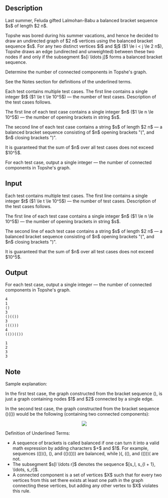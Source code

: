 ## Description

<div><p>Last summer, Feluda gifted Lalmohan-Babu a <span class="tex-font-style-bf">balanced</span> bracket sequence $s$ of length $2 n$.</p><p>Topshe was bored during his summer vacations, and hence he decided to draw an undirected graph of $2 n$ vertices using the <span class="tex-font-style-underline">balanced bracket sequence</span> $s$. For any two distinct vertices $i$ and $j$ ($1 \le i &lt; j \le 2 n$), Topshe draws an edge (undirected and unweighted) between these two nodes if and only if the <span class="tex-font-style-underline">subsegment</span> $s[i \ldots j]$ forms a balanced bracket sequence.</p><p>Determine the number of <span class="tex-font-style-underline">connected components</span> in Topshe's graph.</p><p>See the Notes section for definitions of the underlined terms.</p></div><div class="input-specification"><p>Each test contains multiple test cases. The first line contains a single integer $t$ ($1 \le t \le 10^5$) — the number of test cases. Description of the test cases follows.</p><p>The first line of each test case contains a single integer $n$ ($1 \le n \le 10^5$) — the number of opening brackets in string $s$.</p><p>The second line of each test case contains a string $s$ of length $2 n$&nbsp;— a balanced bracket sequence consisting of $n$ opening brackets "<span class="tex-font-style-tt">(</span>", and $n$ closing brackets "<span class="tex-font-style-tt">)</span>".</p><p>It is guaranteed that the sum of $n$ over all test cases does not exceed $10^5$.</p></div><div class="output-specification"><p>For each test case, output a single integer&nbsp;— the number of connected components in Topshe's graph.</p></div>

## Input

<p>Each test contains multiple test cases. The first line contains a single integer $t$ ($1 \le t \le 10^5$) — the number of test cases. Description of the test cases follows.</p><p>The first line of each test case contains a single integer $n$ ($1 \le n \le 10^5$) — the number of opening brackets in string $s$.</p><p>The second line of each test case contains a string $s$ of length $2 n$&nbsp;— a balanced bracket sequence consisting of $n$ opening brackets "<span class="tex-font-style-tt">(</span>", and $n$ closing brackets "<span class="tex-font-style-tt">)</span>".</p><p>It is guaranteed that the sum of $n$ over all test cases does not exceed $10^5$.</p>

## Output

<p>For each test case, output a single integer&nbsp;— the number of connected components in Topshe's graph.</p>





```input1|2,3,6,7
4
1
()
3
()(())
3
((()))
4
(())(())
```




```output1
1
2
3
3
```



## Note

<p><span class="tex-font-style-underline">Sample explanation</span>:</p><p>In the first test case, the graph constructed from the bracket sequence <span class="tex-font-style-tt">()</span>, is just a graph containing nodes $1$ and $2$ connected by a single edge. </p><p>In the second test case, the graph constructed from the bracket sequence <span class="tex-font-style-tt">()(())</span> would be the following (containing two connected components):</p><center> <img class="tex-graphics" src="file://OZUgbjXN.png" style="max-width: 100.0%;max-height: 100.0%;"> </center><p><span class="tex-font-style-underline">Definition of Underlined Terms</span>:</p><ul><li> A sequence of brackets is called balanced if one can turn it into a valid math expression by adding characters $+$ and $1$. For example, sequences <span class="tex-font-style-tt">(())()</span>, <span class="tex-font-style-tt">()</span>, and <span class="tex-font-style-tt">(()(()))</span> are balanced, while <span class="tex-font-style-tt">)(</span>, <span class="tex-font-style-tt">(()</span>, and <span class="tex-font-style-tt">(()))(</span> are not.</li><li> The subsegment $s[l \ldots r]$ denotes the sequence $[s_l, s_{l + 1}, \ldots, s_r]$.</li><li> A connected component is a set of vertices $X$ such that for every two vertices from this set there exists at least one path in the graph connecting these vertices, but adding any other vertex to $X$ violates this rule.</li></ul>
